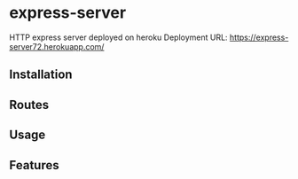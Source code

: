 # express-server

HTTP express server deployed on heroku
Deployment URL: https://express-server72.herokuapp.com/

## Installation

## Routes

## Usage

## Features
